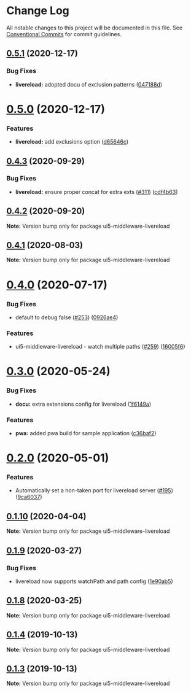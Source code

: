 # Change Log

All notable changes to this project will be documented in this file.
See [Conventional Commits](https://conventionalcommits.org) for commit guidelines.

## [0.5.1](https://github.com/petermuessig/ui5-ecosystem-showcase/compare/ui5-middleware-livereload@0.5.0...ui5-middleware-livereload@0.5.1) (2020-12-17)


### Bug Fixes

* **livereload:** adopted docu of exclusion patterns ([047188d](https://github.com/petermuessig/ui5-ecosystem-showcase/commit/047188d2269300aff712c8bdecb6a3bb8bfbba5c))





# [0.5.0](https://github.com/petermuessig/ui5-ecosystem-showcase/compare/ui5-middleware-livereload@0.4.3...ui5-middleware-livereload@0.5.0) (2020-12-17)


### Features

* **livereload:** add exclusions option ([d65646c](https://github.com/petermuessig/ui5-ecosystem-showcase/commit/d65646c1b1bffdda4a32be03d4d719a92daab96b))





## [0.4.3](https://github.com/petermuessig/ui5-ecosystem-showcase/compare/ui5-middleware-livereload@0.4.2...ui5-middleware-livereload@0.4.3) (2020-09-29)


### Bug Fixes

* **livereload:** ensure proper concat for extra exts ([#311](https://github.com/petermuessig/ui5-ecosystem-showcase/issues/311)) ([cdf4b63](https://github.com/petermuessig/ui5-ecosystem-showcase/commit/cdf4b633d9b4ad30e209038e08dcfe24277712cc))





## [0.4.2](https://github.com/petermuessig/ui5-ecosystem-showcase/compare/ui5-middleware-livereload@0.4.1...ui5-middleware-livereload@0.4.2) (2020-09-20)

**Note:** Version bump only for package ui5-middleware-livereload





## [0.4.1](https://github.com/petermuessig/ui5-ecosystem-showcase/compare/ui5-middleware-livereload@0.4.0...ui5-middleware-livereload@0.4.1) (2020-08-03)

**Note:** Version bump only for package ui5-middleware-livereload





# [0.4.0](https://github.com/petermuessig/ui5-ecosystem-showcase/compare/ui5-middleware-livereload@0.3.0...ui5-middleware-livereload@0.4.0) (2020-07-17)


### Bug Fixes

* default to debug false ([#253](https://github.com/petermuessig/ui5-ecosystem-showcase/issues/253)) ([0926ae4](https://github.com/petermuessig/ui5-ecosystem-showcase/commit/0926ae4e2235766ef744333d13064e9e948f28b6))


### Features

* ui5-middleware-livereload - watch multiple paths ([#259](https://github.com/petermuessig/ui5-ecosystem-showcase/issues/259)) ([16005f6](https://github.com/petermuessig/ui5-ecosystem-showcase/commit/16005f6373db4ed2ead127fb4cf009465c738cc4))





# [0.3.0](https://github.com/petermuessig/ui5-ecosystem-showcase/compare/ui5-middleware-livereload@0.2.0...ui5-middleware-livereload@0.3.0) (2020-05-24)


### Bug Fixes

* **docu:** extra extensions config for livereload ([1f6149a](https://github.com/petermuessig/ui5-ecosystem-showcase/commit/1f6149a97354a3360c608ab2027086f174cd908e))


### Features

* **pwa:** added pwa build for sample application ([c36baf2](https://github.com/petermuessig/ui5-ecosystem-showcase/commit/c36baf24ed93e4e3634374c7ddcd426b8818876f))





# [0.2.0](https://github.com/petermuessig/ui5-ecosystem-showcase/compare/ui5-middleware-livereload@0.1.10...ui5-middleware-livereload@0.2.0) (2020-05-01)


### Features

* Automatically set a non-taken port for livereload server ([#195](https://github.com/petermuessig/ui5-ecosystem-showcase/issues/195)) ([9ca6037](https://github.com/petermuessig/ui5-ecosystem-showcase/commit/9ca6037a8977e3ed5279d834bb7347a6cc6f0eed))





## [0.1.10](https://github.com/petermuessig/ui5-ecosystem-showcase/compare/ui5-middleware-livereload@0.1.9...ui5-middleware-livereload@0.1.10) (2020-04-04)

**Note:** Version bump only for package ui5-middleware-livereload





## [0.1.9](https://github.com/petermuessig/ui5-ecosystem-showcase/compare/ui5-middleware-livereload@0.1.8...ui5-middleware-livereload@0.1.9) (2020-03-27)


### Bug Fixes

* livereload now supports watchPath and path config ([1e90ab5](https://github.com/petermuessig/ui5-ecosystem-showcase/commit/1e90ab52085efbb4d3f6de7c6c4c71ce3c577240))





## [0.1.8](https://github.com/petermuessig/ui5-ecosystem-showcase/compare/ui5-middleware-livereload@0.1.7...ui5-middleware-livereload@0.1.8) (2020-03-25)

**Note:** Version bump only for package ui5-middleware-livereload





## [0.1.4](https://github.com/petermuessig/ui5-ecosystem-showcase/compare/ui5-middleware-livereload@0.1.3...ui5-middleware-livereload@0.1.4) (2019-10-13)

**Note:** Version bump only for package ui5-middleware-livereload





## [0.1.3](https://github.com/petermuessig/ui5-ecosystem-showcase/compare/ui5-middleware-livereload@0.1.2...ui5-middleware-livereload@0.1.3) (2019-10-13)

**Note:** Version bump only for package ui5-middleware-livereload
